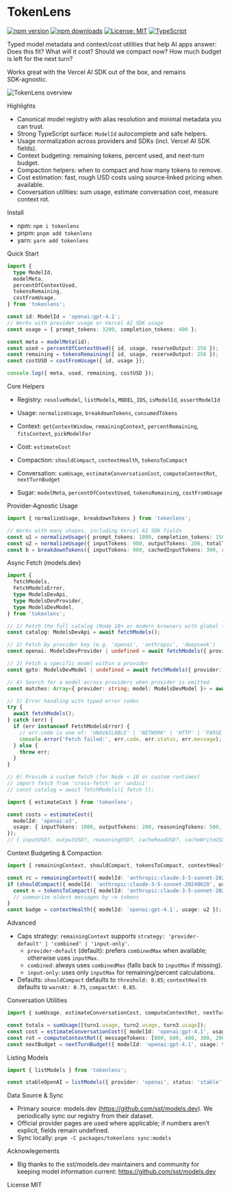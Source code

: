 TokenLens
========

[![npm version](https://img.shields.io/npm/v/tokenlens.svg)](https://www.npmjs.com/package/tokenlens)
[![npm downloads](https://img.shields.io/npm/dm/tokenlens.svg)](https://www.npmjs.com/package/tokenlens)
[![License: MIT](https://img.shields.io/badge/License-MIT-yellow.svg)](LICENSE)
[![TypeScript](https://img.shields.io/badge/TypeScript-5.x-blue.svg)](https://www.typescriptlang.org/)

Typed model metadata and context/cost utilities that help AI apps answer: Does this fit? What will it cost? Should we compact now? How much budget is left for the next turn?

Works great with the Vercel AI SDK out of the box, and remains SDK‑agnostic.


![TokenLens overview](https://raw.githubusercontent.com/xn1cklas/tokenlens/HEAD/assets/tokenlens.png)

Highlights
- Canonical model registry with alias resolution and minimal metadata you can trust.
- Strong TypeScript surface: `ModelId` autocomplete and safe helpers.
- Usage normalization across providers and SDKs (incl. Vercel AI SDK fields).
- Context budgeting: remaining tokens, percent used, and next-turn budget.
- Compaction helpers: when to compact and how many tokens to remove.
- Cost estimation: fast, rough USD costs using source‑linked pricing when available.
- Conversation utilities: sum usage, estimate conversation cost, measure context rot.

Install
- npm: `npm i tokenlens`
- pnpm: `pnpm add tokenlens`
- yarn: `yarn add tokenlens`

Quick Start
```ts
import {
  type ModelId,
  modelMeta,
  percentOfContextUsed,
  tokensRemaining,
  costFromUsage,
} from 'tokenlens';

const id: ModelId = 'openai:gpt-4.1';
// Works with provider usage or Vercel AI SDK usage
const usage = { prompt_tokens: 3200, completion_tokens: 400 };

const meta = modelMeta(id);
const used = percentOfContextUsed({ id, usage, reserveOutput: 256 });
const remaining = tokensRemaining({ id, usage, reserveOutput: 256 });
const costUSD = costFromUsage({ id, usage });

console.log({ meta, used, remaining, costUSD });
```

Core Helpers
- Registry: `resolveModel`, `listModels`, `MODEL_IDS`, `isModelId`, `assertModelId`
- Usage: `normalizeUsage`, `breakdownTokens`, `consumedTokens`
 
- Context: `getContextWindow`, `remainingContext`, `percentRemaining`, `fitsContext`, `pickModelFor`
- Cost: `estimateCost`
- Compaction: `shouldCompact`, `contextHealth`, `tokensToCompact`
- Conversation: `sumUsage`, `estimateConversationCost`, `computeContextRot`, `nextTurnBudget`
- Sugar: `modelMeta`, `percentOfContextUsed`, `tokensRemaining`, `costFromUsage`

Provider‑Agnostic Usage
```ts
import { normalizeUsage, breakdownTokens } from 'tokenlens';

// Works with many shapes, including Vercel AI SDK fields
const u1 = normalizeUsage({ prompt_tokens: 1000, completion_tokens: 150 });
const u2 = normalizeUsage({ inputTokens: 900, outputTokens: 200, totalTokens: 1100 });
const b = breakdownTokens({ inputTokens: 900, cachedInputTokens: 300, reasoningTokens: 120 });
```

Async Fetch (models.dev)
```ts
import {
  fetchModels,
  FetchModelsError,
  type ModelsDevApi,
  type ModelsDevProvider,
  type ModelsDevModel,
} from 'tokenlens';

// 1) Fetch the full catalog (Node 18+ or modern browsers with global fetch)
const catalog: ModelsDevApi = await fetchModels();

// 2) Fetch by provider key (e.g. 'openai', 'anthropic', 'deepseek')
const openai: ModelsDevProvider | undefined = await fetchModels({ provider: 'openai' });

// 3) Fetch a specific model within a provider
const gpto: ModelsDevModel | undefined = await fetchModels({ provider: 'openai', model: 'gpt-4o' });

// 4) Search for a model across providers when provider is omitted
const matches: Array<{ provider: string; model: ModelsDevModel }> = await fetchModels({ model: 'gpt-4.1' });

// 5) Error handling with typed error codes
try {
  await fetchModels();
} catch (err) {
  if (err instanceof FetchModelsError) {
    // err.code is one of: 'UNAVAILABLE' | 'NETWORK' | 'HTTP' | 'PARSE'
    console.error('Fetch failed:', err.code, err.status, err.message);
  } else {
    throw err;
  }
}

// 6) Provide a custom fetch (for Node < 18 or custom runtimes)
// import fetch from 'cross-fetch' or 'undici'
// const catalog = await fetchModels({ fetch });
```

```ts
import { estimateCost } from 'tokenlens';

const costs = estimateCost({
  modelId: 'openai:o3',
  usage: { inputTokens: 1000, outputTokens: 200, reasoningTokens: 500, cachedInputTokens: 300 },
});
// { inputUSD?, outputUSD?, reasoningUSD?, cacheReadUSD?, cacheWriteUSD?, totalUSD? }
```

Context Budgeting & Compaction
```ts
import { remainingContext, shouldCompact, tokensToCompact, contextHealth } from 'tokenlens';

const rc = remainingContext({ modelId: 'anthropic:claude-3-5-sonnet-20240620', usage: u1, reserveOutput: 256 });
if (shouldCompact({ modelId: 'anthropic:claude-3-5-sonnet-20240620', usage: u1 })) {
  const n = tokensToCompact({ modelId: 'anthropic:claude-3-5-sonnet-20240620', usage: u1 });
  // summarize oldest messages by ~n tokens
}
const badge = contextHealth({ modelId: 'openai:gpt-4.1', usage: u2 }); // { status: 'ok'|'warn'|'compact' }
```

Advanced
- Caps strategy: `remainingContext` supports `strategy: 'provider-default' | 'combined' | 'input-only'`.
  - `provider-default` (default): prefers `combinedMax` when available; otherwise uses `inputMax`.
  - `combined`: always uses `combinedMax` (falls back to `inputMax` if missing).
  - `input-only`: uses only `inputMax` for remaining/percent calculations.
- Defaults: `shouldCompact` defaults to `threshold: 0.85`; `contextHealth` defaults to `warnAt: 0.75`, `compactAt: 0.85`.

Conversation Utilities
```ts
import { sumUsage, estimateConversationCost, computeContextRot, nextTurnBudget } from 'tokenlens';

const totals = sumUsage([turn1.usage, turn2.usage, turn3.usage]);
const cost = estimateConversationCost({ modelId: 'openai:gpt-4.1', usages: [turn1.usage, turn2.usage] });
const rot = computeContextRot({ messageTokens: [800, 600, 400, 300, 200], keepRecentTurns: 2, modelId: 'openai:gpt-4.1' });
const nextBudget = nextTurnBudget({ modelId: 'openai:gpt-4.1', usage: totals, reserveOutput: 256 });
```

Listing Models
```ts
import { listModels } from 'tokenlens';

const stableOpenAI = listModels({ provider: 'openai', status: 'stable' });
```

Data Source & Sync
- Primary source: models.dev (https://github.com/sst/models.dev). We periodically sync our registry from their dataset.
- Official provider pages are used where applicable; if numbers aren’t explicit, fields remain undefined.
- Sync locally: `pnpm -C packages/tokenlens sync:models`

Acknowlegements
- Big thanks to the sst/models.dev maintainers and community for keeping model information current: https://github.com/sst/models.dev

License
MIT
